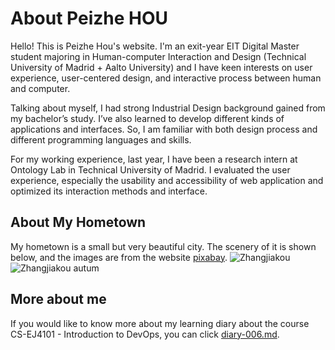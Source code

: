 # About Peizhe HOU
Hello! This is Peizhe Hou's website. I'm an exit-year EIT Digital Master student majoring in Human-computer Interaction and Design (Technical University of Madrid + Aalto University) and I have keen interests on user experience, user-centered design, and interactive process between human and computer.

Talking about myself, I had strong Industrial Design background gained from my bachelor’s study. I’ve also learned to develop different kinds of applications and interfaces. So, I am familiar with both design process and different programming languages and skills.

For my working experience, last year, I have been a research intern at Ontology Lab in Technical University of Madrid. I evaluated the user experience, especially the usability and accessibility of web application and optimized its interaction methods and interface.

## About My Hometown
My hometown is a small but very beautiful city. The scenery of it is shown below, and the images are from the website [pixabay](https://pixabay.com/).
![Zhangjiakou](https://cdn.pixabay.com/photo/2017/04/05/04/48/cloud-2204001_1280.jpg)
![Zhangjiakou autum](https://cdn.pixabay.com/photo/2018/03/10/01/35/outdoor-3213072_1280.jpg)

## More about me
If you would like to know more about my learning diary about the course CS-EJ4101 - Introduction to DevOps, you can click [diary-006.md](https://aaltomcc.github.io/cs-ej4101-fall-2019-006-starter/diary-006).
